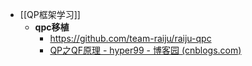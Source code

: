 - [[QP框架学习]]
	- **qpc移植**
		- https://github.com/team-raiju/raiju-qpc
		- [QP之QF原理 - hyper99 - 博客园 (cnblogs.com)](https://www.cnblogs.com/hyper99/p/QP-zhiQF-yuan-li.html)